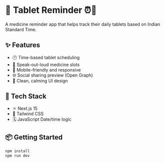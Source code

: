 # 💊 Tablet Reminder ⏰📅
A medicine reminder app that helps track their daily tablets based on Indian Standard Time.

## ✨ Features
- 🕐 Time-based tablet scheduling
- 🎤 Speak-out-loud medicine slots
- 📱 Mobile-friendly and responsive
- 🌐 Social sharing preview (Open Graph)
- 🧼 Clean, calming UI design

## 🚀 Tech Stack
- ⚛️ Next.js 15
- 🎨 Tailwind CSS
- 🗓 JavaScript Date/time logic

## 📦 Getting Started
```bash
npm install
npm run dev
